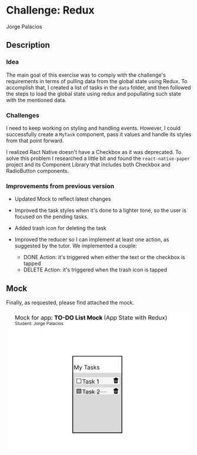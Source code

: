 # Challenge: Redux

Jorge Palacios

## Description

### Idea

The main goal of this exercise was to comply with the challenge's requirements in terms of pulling data from the global state using Redux. To accomplish that, I created a list of tasks in the `data` folder, and then followed the steps to load the global state using redux and popullating such state with the mentioned data.

### Challenges

I need to keep working on styling and handling events. However, I could successfully create a `MyTask` component, pass it values and handle its styles from that point forward.

I realized Ract Native doesn't have a Checkbox as it was deprecated. To solve this problem I researched a little bit and found the `react-native-paper` project and its Component Library that includes both Checkbox and RadioButton components.

### Improvements from previous version

- Updated Mock to reflect latest changes

- Improved the task styles when it's done to a lighter tone, so the user is focused on the pending tasks.

- Added trash icon for deleting the task

- Improved the reducer so I can implement at least one action, as suggested by the tutor. We implemented a couple:

  - DONE Action: it's triggered when either the text or the checkbox is tapped
  - DELETE Action: it's triggered when the trash icon is tapped

## Mock

Finally, as requested, please find attached the mock.

![Mock](mock.jpg)
